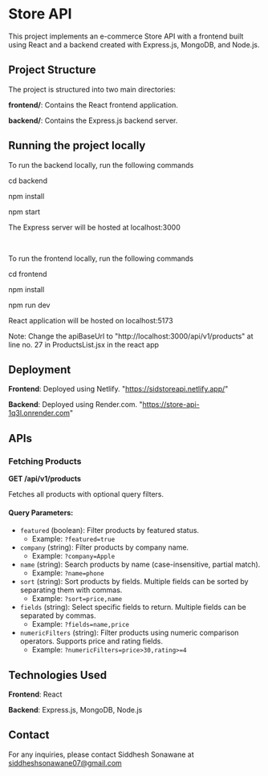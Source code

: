# Store API

This project implements an e-commerce Store API with a frontend built using React and a backend created with Express.js, MongoDB, and Node.js.


## Project Structure

The project is structured into two main directories:

**frontend/**: Contains the React frontend application.

**backend/**: Contains the Express.js backend server.


## Running the project locally

To run the backend locally, run the following commands


cd backend

npm install

npm start

The Express server will be hosted at localhost:3000

<br>

To run the frontend locally, run the following commands


cd frontend

npm install

npm run dev

React application will be hosted on localhost:5173

Note: Change the apiBaseUrl to "http://localhost:3000/api/v1/products" at line no. 27 in ProductsList.jsx in the react app


## Deployment

**Frontend**: Deployed using Netlify. "https://sidstoreapi.netlify.app/"

**Backend**: Deployed using Render.com.  "https://store-api-1q3l.onrender.com"



## APIs

### Fetching Products

**GET /api/v1/products**

Fetches all products with optional query filters.

#### Query Parameters:

- `featured` (boolean): Filter products by featured status.
  - Example: `?featured=true`
- `company` (string): Filter products by company name.
  - Example: `?company=Apple`
- `name` (string): Search products by name (case-insensitive, partial match).
  - Example: `?name=phone`
- `sort` (string): Sort products by fields. Multiple fields can be sorted by separating them with commas.
  - Example: `?sort=price,name`
- `fields` (string): Select specific fields to return. Multiple fields can be separated by commas.
  - Example: `?fields=name,price`
- `numericFilters` (string): Filter products using numeric comparison operators. Supports price and rating fields.
  - Example: `?numericFilters=price>30,rating>=4`

 
## Technologies Used

**Frontend**: React

**Backend**: Express.js, MongoDB, Node.js


## Contact

For any inquiries, please contact Siddhesh Sonawane at siddheshsonawane07@gmail.com
